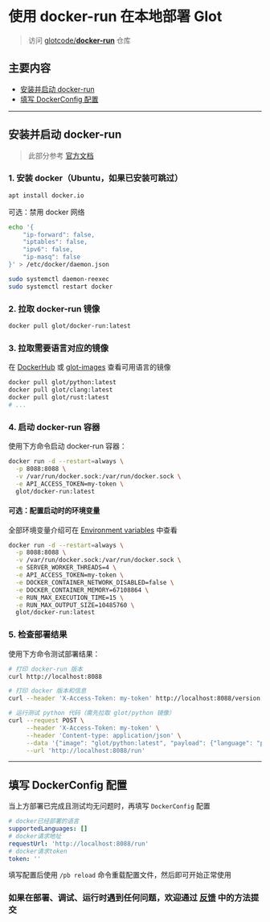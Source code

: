 # 使用 docker-run 在本地部署 Glot

> 访问 [glotcode/**docker-run**](https://github.com/glotcode/docker-run) 仓库

## 主要内容
- [安装并启动 docker-run](#安装并启动-docker-run)
- [填写 DockerConfig 配置](#填写-dockerconfig-配置)

---

## 安装并启动 docker-run
> 此部分参考 [官方文档](https://github.com/glotcode/docker-run/tree/main/docs/install)

### 1. 安装 docker（Ubuntu，如果已安装可跳过）
```bash
apt install docker.io
```
可选：禁用 docker 网络
```bash
echo '{
    "ip-forward": false,
    "iptables": false,
    "ipv6": false,
    "ip-masq": false
}' > /etc/docker/daemon.json

sudo systemctl daemon-reexec
sudo systemctl restart docker
```

### 2. 拉取 docker-run 镜像
```bash
docker pull glot/docker-run:latest
```

### 3. 拉取需要语言对应的镜像
在 [DockerHub](https://hub.docker.com/u/glot) 或 [glot-images](https://github.com/glotcode/glot-languages) 查看可用语言的镜像
```bash
docker pull glot/python:latest
docker pull glot/clang:latest
docker pull glot/rust:latest
# ...
```

### 4. 启动 docker-run 容器
使用下方命令启动 docker-run 容器：
```bash
docker run -d --restart=always \
  -p 8088:8088 \
  -v /var/run/docker.sock:/var/run/docker.sock \
  -e API_ACCESS_TOKEN=my-token \
  glot/docker-run:latest
```
#### 可选：配置启动时的环境变量
全部环境变量介绍可在 [Environment variables](https://github.com/glotcode/docker-run?tab=readme-ov-file#environment-variables) 中查看
```bash
docker run -d --restart=always \
  -p 8088:8088 \
  -v /var/run/docker.sock:/var/run/docker.sock \
  -e SERVER_WORKER_THREADS=4 \
  -e API_ACCESS_TOKEN=my-token \
  -e DOCKER_CONTAINER_NETWORK_DISABLED=false \
  -e DOCKER_CONTAINER_MEMORY=67108864 \
  -e RUN_MAX_EXECUTION_TIME=15 \
  -e RUN_MAX_OUTPUT_SIZE=10485760 \
  glot/docker-run:latest
```

### 5. 检查部署结果
使用下方命令测试部署结果：
```bash
# 打印 docker-run 版本
curl http://localhost:8088

# 打印 docker 版本和信息
curl --header 'X-Access-Token: my-token' http://localhost:8088/version

# 运行测试 python 代码（需先拉取 glot/python 镜像）
curl --request POST \
     --header 'X-Access-Token: my-token' \
     --header 'Content-type: application/json' \
     --data '{"image": "glot/python:latest", "payload": {"language": "python", "files": [{"name": "main.py", "content": "print(42)"}]}}' \
     --url 'http://localhost:8088/run'
```

---

## 填写 DockerConfig 配置
当上方部署已完成且测试均无问题时，再填写 `DockerConfig` 配置
```yml
# docker已经部署的语言
supportedLanguages: []
# docker请求地址
requestUrl: 'http://localhost:8088/run'
# docker请求token
token: ''
```
填写配置后使用 `/pb reload` 命令重载配置文件，然后即可开始正常使用

### 如果在部署、调试、运行时遇到任何问题，欢迎通过 [反馈](../README.md#反馈) 中的方法提交
